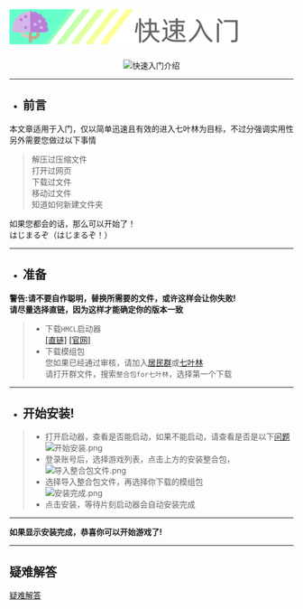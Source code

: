 # ![快速入门](../img/heading_quick_start.png)

<center>

![快速入门介绍](https://i.loli.net/2020/04/04/frhlAPVyvNdXK1B.png)

</center>

---
- ## 前言
本文章适用于入门，仅以简单迅速且有效的进入七叶林为目标，不过分强调实用性  
另外需要您做过以下事情
> 解压过压缩文件  
> 打开过网页  
> 下载过文件  
> 移动过文件  
> 知道如何新建文件夹  

如果您都会的话，那么可以开始了！  
はじまるぞ（はじまるぞ！）

---
- ## 准备
**警告:请不要自作聪明，替换所需要的文件，或许这样会让你失败!**  
**请尽量选择直链，因为这样才能确定你的版本一致**
> - 下载` HMCL `启动器  
[[直链]](https://ci.huangyuhui.net/job/HMCL/159/artifact/HMCL/build/libs/HMCL-3.3.159.exe) 
[[官网]](https://hmcl.huangyuhui.net/download)  
> - 下载模组包  
> 您如果已经通过审核，请加入[居民群](https://jq.qq.com/?_wv=1027&k=5QJ9EZu)或[七叶林](https://jq.qq.com/?_wv=1027&k=55rhTlH)  
请打开群文件，搜索`整合包for七叶林`，选择第一个下载
---
* ## 开始安装!
> - 打开启动器，查看是否能启动，如果不能启动，请查看是否是以下[问题](../post/5分钟安装分支:启动器问题.md)
> ![开始安装.png](https://i.loli.net/2020/04/10/HeNVyvn1xAtYsBQ.png)  
> - 登录账号后，选择游戏列表，点击上方的安装整合包，  
> ![导入整合包文件.png](https://i.loli.net/2020/04/10/pUoSVbvMhkX8OQ6.png)  
> - 选择导入整合包文件，再选择你下载的模组包  
> ![安装完成.png](https://i.loli.net/2020/04/10/39q8ivL6fpSzd1a.png)  
> - 点击安装，等待片刻启动器会自动安装完成  

---
**如果显示安装完成，恭喜你可以开始游戏了!**

---
## 疑难解答

 [疑难解答](/#/post/5分钟安装分支:启动器问题.md)


